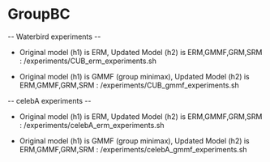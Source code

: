 # GroupBC

-- Waterbird experiments --



* Original model (h1) is ERM, Updated Model (h2) is ERM,GMMF,GRM,SRM :  /experiments/CUB_erm_experiments.sh  

* Original model (h1) is GMMF (group minimax), Updated Model (h2) is ERM,GMMF,GRM,SRM :  /experiments/CUB_gmmf_experiments.sh  


-- celebA experiments --


* Original model (h1) is ERM, Updated Model (h2) is ERM,GMMF,GRM,SRM :  /experiments/celebA_erm_experiments.sh  

* Original model (h1) is GMMF (group minimax), Updated Model (h2) is ERM,GMMF,GRM,SRM :  /experiments/celebA_gmmf_experiments.sh  
